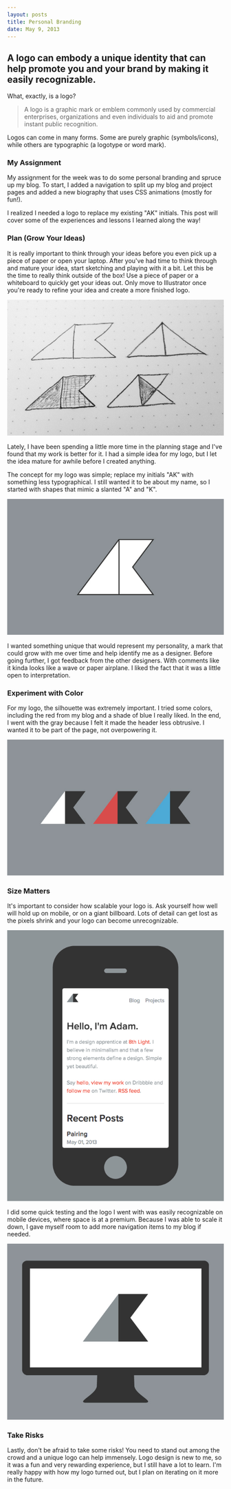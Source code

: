 ```yaml
---
layout: posts
title: Personal Branding
date: May 9, 2013
---
```

<h2>A logo can embody a unique identity that can help promote you and your brand by making it easily recognizable.</h2>

<p>What, exactly, is a logo?</p>

<blockquote>
<p>
A logo is a graphic mark or emblem commonly used by commercial enterprises, organizations and even individuals to aid and promote instant public recognition. 
</p>
</blockquote>

<p>
Logos can come in many forms. Some are purely graphic (symbols/icons), while others are typographic (a logotype or word mark).
</p>

<h3>My Assignment</h3>
<p>
My assignment for the week was to do some personal branding and spruce up my blog. To start, I added a navigation to split up my blog and project pages and added a new biography that uses CSS animations (mostly for fun!).
</p>

<p>
I realized I needed a logo to replace my existing "AK" initials. This post will cover some of the experiences and lessons I learned along the way!
</p>

<h3>Plan (Grow Your Ideas)</h3>
<p>
It is really important to think through your ideas before you even pick up a piece of paper or open your laptop. After you've had time to think through and mature your idea, start sketching and playing with it a bit. Let this be the time to really think outside of the box! Use a piece of paper or a whiteboard to quickly get your ideas out. Only move to Illustrator once you're ready to refine your idea and create a more finished logo.
</p>

<img src="/images/logo-sketch.jpg">

<p>
Lately, I have been spending a little more time in the planning stage and I've found that my work is better for it. I had a simple idea for my logo, but I let the idea mature for awhile before I created anything.
</p>

<p>
The concept for my logo was simple; replace my initials "AK" with something less typographical. I still wanted it to be about my name, so I started with shapes that mimic a slanted "A" and "K".
</p>

<img src="/images/logo-outline.jpg">

<p>
I wanted something unique that would represent my personality, a mark that could grow with me over time and help identify me as a designer. Before going further, I got feedback from the other designers. With comments like it kinda looks like a wave or paper airplane. I liked the fact that it was a little open to interpretation. 
</p>

<h3>Experiment with Color</h3>
<p>
For my logo, the silhouette was extremely important. I tried some colors, including the red from my blog and a shade of blue I really liked. In the end, I went with the gray because I felt it made the header less obtrusive. I wanted it to be part of the page, not overpowering it.
</p>

<img src="/images/logo-color.jpg">

<h3>Size Matters</h3>
<p>
It's important to consider how scalable your logo is. Ask yourself how well will hold up on mobile, or on a giant billboard. Lots of detail can get lost as the pixels shrink and your logo can become unrecognizable. 
</p>

<img src="/images/logo-mobile.jpg">

<p>
I did some quick testing and the logo I went with was easily recognizable on mobile devices, where space is at a premium. Because I was able to scale it down, I gave myself room to add more navigation items to my blog if needed.
</p>

<img src="/images/logo-desktop.jpg">

<h3>Take Risks</h3>
<p>
Lastly, don't be afraid to take some risks! You need to stand out among the crowd and a unique logo can help immensely. Logo design is new to me, so it was a fun and very rewarding experience, but I still have a lot to learn. I'm really happy with how my logo turned out, but I plan on iterating on it more in the future.
</p>
